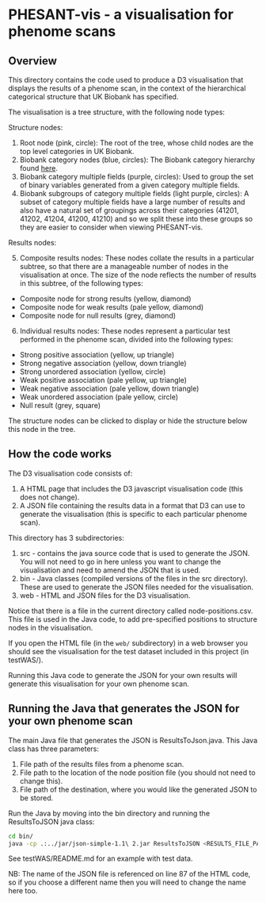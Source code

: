 
# PHESANT-vis - a visualisation for phenome scans

## Overview

This directory contains the code used to produce a D3 visualisation that displays the results of a phenome scan, in the context of the hierarchical categorical structure that UK Biobank has specified.

The visualisation is a tree structure, with the following node types:

Structure nodes:

1. Root node (pink, circle): The root of the tree, whose child nodes are the top level categories in UK Biobank.
2. Biobank category nodes (blue, circles): The Biobank category hierarchy found [here](http://biobank.ctsu.ox.ac.uk/showcase/label.cgi).
3. Biobank category multiple fields (purple, circles): Used to group the set of binary variables generated from a given category multiple fields.
4. Biobank subgroups of category multiple fields (light purple, circles): A subset of category multiple fields have a large number of results and also have a natural set of 
groupings across their categories (41201, 41202, 41204, 41200, 41210) and so we split these into these groups so they are easier to consider when viewing PHESANT-vis.

Results nodes:

5. Composite results nodes: These nodes collate the results in a particular subtree, so that there are a manageable number of nodes in the visualisation at once. The size of the node reflects the number of results in this subtree, of the following types:
 - Composite node for strong results (yellow, diamond)
 - Composite node for weak results (pale yellow, diamond)
 - Composite node for null results (grey, diamond)
6. Individual results nodes: These nodes represent a particular test performed in the phenome scan, divided into the following types:
 - Strong positive association (yellow, up triangle)
 - Strong negative association (yellow, down triangle)
 - Strong unordered association (yellow, circle)
 - Weak positive association (pale yellow, up triangle)
 - Weak negative association (pale yellow, down triangle)
 - Weak unordered association (pale yellow, circle)
 - Null result (grey, square)

The structure nodes can be clicked to display or hide the structure below this node in the tree.

## How the code works

The D3 visualisation code consists of:

1. A HTML page that includes the D3 javascript visualisation code (this does not change).
2. A JSON file containing the results data in a format that D3 can use to generate the visualisation (this is specific to each particular phenome scan).

This directory has 3 subdirectories:

1. src - contains the java source code that is used to generate the JSON. You will not need to go in here unless you want to change the visualisation and need to amend the JSON that is used.
2. bin - Java classes (compiled versions of the files in the src directory). These are used to generate the JSON files needed for the visualisation.
3. web - HTML and JSON files for the D3 visualisation.

Notice that there is a file in the current directory called node-positions.csv. This file is used in the Java code, to add pre-specified positions to structure nodes in the visualisation.

If you open the HTML file (in the `web/` subdirectory) in a web browser you should see the visualisation for the test dataset included in this project (in testWAS/).

Running this Java code to generate the JSON for your own results will generate this visualisation for your own phenome scan.

## Running the Java that generates the JSON for your own phenome scan

The main Java file that generates the JSON is ResultsToJson.java. This Java class has three parameters:

1. File path of the results files from a phenome scan.
2. File path to the location of the node position file (you should not need to change this).
3. File path of the destination, where you would like the generated JSON to be stored. 

Run the Java by moving into the bin directory and running the ResultsToJSON java class:

```bash
cd bin/
java -cp .:../jar/json-simple-1.1\ 2.jar ResultsToJSON <RESULTS_FILE_PATH> "../node-positions.csv" "../web/java-json.json"
```

See testWAS/README.md for an example with test data.

NB: The name of the JSON file is referenced on line 87 of the HTML code, so if you choose a different name then you will need to change the name here too.







